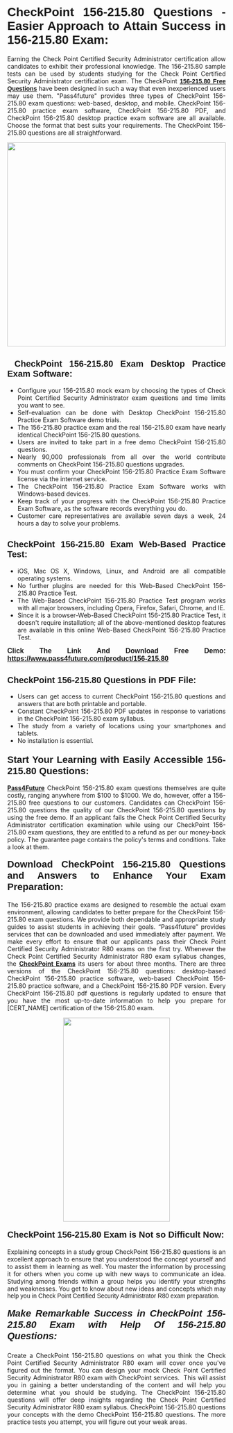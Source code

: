 <h1 style="text-align: justify;"><span style="font-family:Tahoma,Geneva,sans-serif;"><strong>CheckPoint 156-215.80 Questions - Easier Approach to Attain Success in 156-215.80 Exam:</strong></span></h1>

<p style="text-align: justify;">Earning the Check Point Certified Security Administrator certification allow candidates to exhibit their professional knowledge. The 156-215.80 sample tests can be used by students studying for the Check Point Certified Security Administrator certification exam. The CheckPoint <a href="https://www.pass4future.com/questions/checkpoint/156-215.80" target="_blank"><span style="font-family:Tahoma,Geneva,sans-serif;"><strong>156-215.80 Free Questions</strong></span></a> have been designed in such a way that even inexperienced users may use them. &quot;Pass4future&quot; provides three types of CheckPoint 156-215.80 exam questions: web-based, desktop, and mobile. CheckPoint 156-215.80 practice exam software, CheckPoint 156-215.80 PDF, and CheckPoint 156-215.80 desktop practice exam software are all available. Choose the format that best suits your requirements. The CheckPoint 156-215.80 questions are all straightforward.</p>

<p style="text-align: justify;"><a href="https://www.pass4future.com/product/156-215.80" target="_blank"><img alt="" src="https://lh3.googleusercontent.com/pw/AM-JKLU5_aushiRQbaoUdVonD_1om6esFnUm_j21jdeI1V3aesz_ETcO2Y8QVj0ZamD1vJ__MzXKNoh3XzzrDTXgudBuMwEatvdphNwcixeZDIncATvFdVanIchOfqVuIJHbWkG03KYMH2pwXnb7WaAnvI3g=w1366-h490-no?authuser=0" style="width: 100%; height: 470px;" /></a></p>

<h2 style="text-align: justify;"><strong><span style="font-family:Tahoma,Geneva,sans-serif;"><span style="font-size:20px;">&nbsp;CheckPoint 156-215.80 Exam Desktop Practice Exam Software:</span></span></strong></h2>

<ul>
	<li style="text-align: justify;">Configure your 156-215.80 mock exam by choosing the types of Check Point Certified Security Administrator exam questions and time limits you want to see.</li>
	<li style="text-align: justify;">Self-evaluation can be done with Desktop CheckPoint 156-215.80 Practice Exam Software demo trials.</li>
	<li style="text-align: justify;">The 156-215.80 practice exam and the real 156-215.80 exam have nearly identical CheckPoint 156-215.80 questions.</li>
	<li style="text-align: justify;">Users are invited to take part in a free demo CheckPoint 156-215.80 questions.</li>
	<li style="text-align: justify;">Nearly 90,000 professionals from all over the world contribute comments on CheckPoint 156-215.80 questions upgrades.</li>
	<li style="text-align: justify;">You must confirm your CheckPoint 156-215.80 Practice Exam Software license via the internet service.</li>
	<li style="text-align: justify;">The CheckPoint 156-215.80 Practice Exam Software works with Windows-based devices.</li>
	<li style="text-align: justify;">Keep track of your progress with the CheckPoint 156-215.80 Practice Exam Software, as the software records everything you do.</li>
	<li style="text-align: justify;">Customer care representatives are available seven days a week, 24 hours a day to solve your problems.</li>
</ul>

<h2 style="text-align: justify;"><span style="font-family:Tahoma,Geneva,sans-serif;"><strong><span style="font-size:20px;">CheckPoint 156-215.80 Exam Web-Based Practice Test:</span></strong></span></h2>

<ul>
	<li style="text-align: justify;">iOS, Mac OS X, Windows, Linux, and Android are all compatible operating systems.</li>
	<li style="text-align: justify;">No further plugins are needed for this Web-Based CheckPoint 156-215.80 Practice Test.</li>
	<li style="text-align: justify;">The Web-Based CheckPoint 156-215.80 Practice Test program works with all major browsers, including Opera, Firefox, Safari, Chrome, and IE.</li>
	<li style="text-align: justify;">Since it is a browser-Web-Based CheckPoint 156-215.80 Practice Test, it doesn&#39;t require installation; all of the above-mentioned desktop features are available in this online Web-Based CheckPoint 156-215.80 Practice Test.</li>
</ul>

<p style="text-align: justify;"><span style="font-family:Tahoma,Geneva,sans-serif;"><span style="font-size:16px;"><strong>Click The Link And Download Free Demo:</strong></span></span> <a href="https://www.pass4future.com/product/156-215.80" target="_blank"><span style="font-family:Tahoma,Geneva,sans-serif;"><span style="font-size:16px;"><strong>https://www.pass4future.com/product/156-215.80</strong></span></span></a></p>

<h2 style="text-align: justify;"><strong><span style="font-family:Tahoma,Geneva,sans-serif;"><span style="font-size:20px;">CheckPoint 156-215.80 Questions in PDF File:</span></span></strong></h2>

<ul>
	<li style="text-align: justify;">Users can get access to current CheckPoint 156-215.80 questions and answers that are both printable and portable.</li>
	<li style="text-align: justify;">Constant CheckPoint 156-215.80 PDF updates in response to variations in the CheckPoint 156-215.80 exam syllabus.</li>
	<li style="text-align: justify;">The study from a variety of locations using your smartphones and tablets.</li>
	<li style="text-align: justify;">No installation is essential.</li>
</ul>

<h3 style="text-align: justify;"><span style="font-family:Tahoma,Geneva,sans-serif;"><strong><span style="font-size:22px;">Start Your Learning with Easily Accessible 156-215.80 Questions:</span></strong></span></h3>

<p style="text-align: justify;"><strong><a href="https://www.pass4future.com/" target="_blank">Pass4Future</a></strong> CheckPoint 156-215.80 exam questions themselves are quite costly, ranging anywhere from $100 to $1000. We do, however, offer a 156-215.80 free questions to our customers. Candidates can CheckPoint 156-215.80 questions the quality of our CheckPoint 156-215.80 questions by using the free demo. If an applicant fails the Check Point Certified Security Administrator certification examination while using our CheckPoint 156-215.80 exam questions, they are entitled to a refund as per our money-back policy. The guarantee page contains the policy&#39;s terms and conditions. Take a look at them.</p>

<h4 style="text-align: justify;"><strong><span style="font-family:Tahoma,Geneva,sans-serif;"><span style="font-size:22px;">Download CheckPoint 156-215.80 Questions and Answers to Enhance Your Exam Preparation:</span></span></strong></h4>

<p style="text-align: justify;">The 156-215.80 practice exams are designed to resemble the actual exam environment, allowing candidates to better prepare for the CheckPoint 156-215.80 exam questions. We provide both dependable and appropriate study guides to assist students in achieving their goals. &ldquo;Pass4future&rdquo; provides services that can be downloaded and used immediately after payment. We make every effort to ensure that our applicants pass their Check Point Certified Security Administrator R80 exams on the first try. Whenever the Check Point Certified Security Administrator R80 exam syllabus changes, the <strong><a href="https://www.pass4future.com/checkpoint" target="_blank">CheckPoint Exams</a></strong> its users for about three months. There are three versions of the CheckPoint 156-215.80 questions: desktop-based CheckPoint 156-215.80 practice software, web-based CheckPoint 156-215.80 practice software, and a CheckPoint 156-215.80 PDF version. Every CheckPoint 156-215.80 pdf questions is regularly updated to ensure that you have the most up-to-date information to help you prepare for [CERT_NAME] certification of the 156-215.80 exam.</p>

<p style="text-align: center;"><a href="https://www.pass4future.com/product/156-215.80" target="_blank"><img alt="" src="https://lh3.googleusercontent.com/pw/AM-JKLV3yUm3jiqqIo1xIsj1VJ_UeysYexQY-pRYO0rIFl3vg11QZioN-gzffpw2AfKqFynWuvoXOreWrWS0swpr4xmOSWfwII2jvatteuqrfxiWGFBSHPiZUCoi33jqeymK5dmu-0enyX6tayRCAMHw05jv=s617-no?authuser=0" style="width: 70%; height: 470px;" /></a></p>

<h4 style="text-align: justify;"><strong><span style="font-family:Tahoma,Geneva,sans-serif;"><span style="font-size:20px;">CheckPoint 156-215.80 Exam is Not so Difficult Now:</span></span></strong></h4>

<p style="text-align: justify;">Explaining concepts in a study group CheckPoint 156-215.80 questions is an excellent approach to ensure that you understood the concept yourself and to assist them in learning as well. You master the information by processing it for others when you come up with new ways to communicate an idea. Studying among friends within a group helps you identify your strengths and weaknesses. You get to know about new ideas and concepts <span style="font-family:Tahoma,Geneva,sans-serif;">which may help you in Check Point Certified Security Administrator R80 exam preparation.</span></p>

<h5 style="text-align: justify;"><span style="font-family:Tahoma,Geneva,sans-serif;"><span style="font-size:22px;"><strong>Make Remarkable Success in CheckPoint 156-215.80 Exam with Help Of 156-215.80 Questions:</strong></span></span></h5>

<p style="text-align: justify;">Create a CheckPoint 156-215.80 questions on what you think the Check Point Certified Security Administrator R80 exam will cover once you&#39;ve figured out the format. You can design your mock Check Point Certified Security Administrator R80 exam with CheckPoint services. &nbsp;This will assist you in gaining a better understanding of the content and will help you determine what you should be studying. The CheckPoint 156-215.80 questions will offer deep insights regarding the Check Point Certified Security Administrator R80 exam syllabus. CheckPoint 156-215.80 questions your concepts with the demo CheckPoint 156-215.80 questions. The more practice tests you attempt, you will figure out your weak areas.</p>

